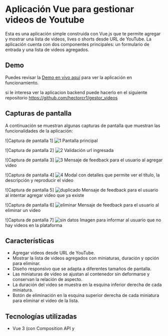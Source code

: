 # Aplicación Vue para gestionar videos de Youtube

Esta es una aplicación simple construida con Vue.js que te permite agregar y mostrar una lista de videos, lives o shorts desde URL de YouTube. La aplicación cuenta con dos componentes principales: un formulario de entrada y una lista de videos agregados.

## Demo

Puedes revisar la [Demo en vivo aquí](http://18.191.69.236/) para ver la aplicación en funcionamiento.

si le interesa ver la aplicacion backend puede hacerlo en el siguiente repositorio https://github.com/hectorcr1/gestor_videos

## Capturas de pantalla

A continuación se muestran algunas capturas de pantalla que muestran las funcionalidades de la aplicación:

![Captura de pantalla 1]
![1](https://github.com/hectorcr1/gestor_videos_vue/assets/29236594/ec40f711-2090-41f3-a2a7-228769180ae5)
Pantalla principal

![Captura de pantalla 2]
![2](https://github.com/hectorcr1/gestor_videos_vue/assets/29236594/e0770b4d-d6d3-4853-9c8b-f7c0f149b084)
Validación url ingresada

![Captura de pantalla 3]
![3](https://github.com/hectorcr1/gestor_videos_vue/assets/29236594/cd93b48d-1ae5-4de7-b9a1-1b40f095f8ed)
Mensaje de feedback para el usuario al agregar video

![Captura de pantalla 4]
![4](https://github.com/hectorcr1/gestor_videos_vue/assets/29236594/feb27e0f-92a8-443a-aaca-c565c057feb9)
Modal con detalles que permite ver el título, la descripción y reproducir el video

![Captura de pantalla 5]
![duplicado](https://github.com/hectorcr1/gestor_videos_vue/assets/29236594/b15ed210-6d1d-42cf-8556-0cff120ea827)
Mensaje de feedback para el usuario al intentar agregar video que ya existe

![Captura de pantalla 6]
![eliminar](https://github.com/hectorcr1/gestor_videos_vue/assets/29236594/6e691138-0b47-4ef8-8b07-479ddf2e155e)
Mensaje de feedback para el usuario al eliminar un video

![Captura de pantalla 7]
![sin datos](https://github.com/hectorcr1/gestor_videos_vue/assets/29236594/30f075ab-dfe6-478e-b518-73628dc2c33e)
Imagen para informar al usuario que no hay videos en la plataforma

## Características

- Agregar videos desde URL de YouTube.
- Mostrar la lista de videos agregados con miniaturas, duración y opción para eliminar.
- Diseño responsivo que se adapta a diferentes tamaños de pantalla.
- Las miniaturas de video se ajustan al contenedor sin deformarse y conservan la relación de aspecto.
- La duración del video se muestra en la esquina inferior derecha de cada miniatura.
- Botón de eliminación en la esquina superior derecha de cada miniatura para eliminar el video de la lista.

## Tecnologías utilizadas

- Vue 3 (con Composition API y <script setup>)
- HTML5
- CSS3

## Instalación y Uso

1. Clona este repositorio: `git clone https://github.com/hectorcr1/gestor_videos_vue.git`
2. Navega al directorio del proyecto: `cd gestor_videos_vue`
3. Instala las dependencias: `npm install`
4. Inicia la aplicación: `npm run dev`
5. Abre tu navegador web y accede a `http://localhost:3000` para ver la aplicación en funcionamiento.
